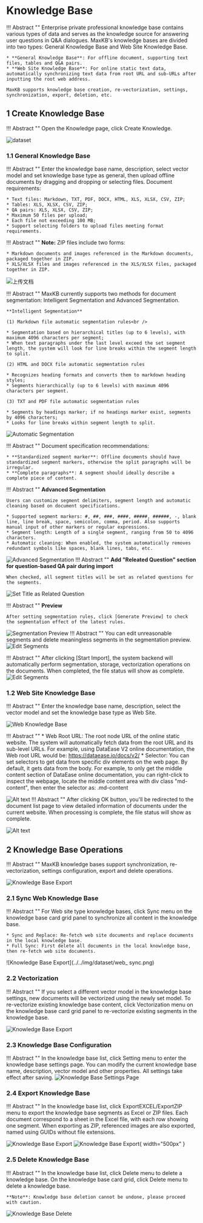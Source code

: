 # Knowledge Base

!!! Abstract ""
    Enterprise private professional knowledge base contains various types of data and serves as the knowledge source for answering user questions in Q&A dialogues. MaxKB's knowledge bases are divided into two types: General Knowledge Base and Web Site Knowledge Base.

    * **General Knowledge Base**: For offline document, supporting text files, tables and Q&A pairs.
    * **Web Site Knowledge Base**: For online static text data, automatically synchronizing text data from root URL and sub-URLs after inputting the root web address.
    
    MaxKB supports knowledge base creation, re-vectorization, settings, synchronization, export, deletion, etc.

## 1 Create Knowledge Base

!!! Abstract ""
    Open the Knowledge  page, click Create Knowledge.
    
![dataset](../../img/dataset/create.jpg)

### 1.1 General Knowledge Base

!!! Abstract ""
    Enter the knowledge base name, description, select vector model and set knowledge base type as general, then upload offline documents by dragging and dropping or selecting files.
    Document  requirements:

    * Text files: Markdown, TXT, PDF, DOCX, HTML, XLS, XLSX, CSV, ZIP;
    * Tables: XLS, XLSX, CSV, ZIP;
    * QA pairs: XLS, XLSX, CSV, ZIP;
    * Maximum 50 files per upload;
    * Each file not exceeding 100 MB;
    * Support selecting folders to upload files meeting format requirements.
        
!!! Abstract ""
    **Note:** ZIP files include two forms:

    * Markdown documents and images referenced in the Markdown documents, packaged together in ZIP.
    * XLS/XLSX files and images referenced in the XLS/XLSX files, packaged together in ZIP.

![上传文档](../../img/dataset/create_offline_dataset.png)

    
!!! Abstract ""
    MaxKB currently supports two methods for document segmentation: Intelligent Segmentation and Advanced Segmentation.

    **Intelligent Segmentation**

    (1) Markdown file automatic segmentation rules<br />

    * Segmentation based on hierarchical titles (up to 6 levels), with maximum 4096 characters per segment;   
    * When text paragraphs under the last level exceed the set segment length, the system will look for line breaks within the segment length to split.

    (2) HTML and DOCX file automatic segmentation rules

    * Recognizes heading formats and converts them to markdown heading styles;
    * Segments hierarchically (up to 6 levels) with maximum 4096 characters per segment.

    (3) TXT and PDF file automatic segmentation rules

    * Segments by headings marker; if no headings marker exist, segments by 4096 characters;
    * Looks for line breaks within segment length to split.

![Automatic Segmentation](<../../img/dataset/automatic_paragraphing.png>)

!!! Abstract ""
    Document specification recommendations:    

    * **Standardized segment marker**: Offline documents should have standardized segment markers, otherwise the split paragraphs will be irregular.   
    * **Complete paragraphs**: A segment should ideally describe a complete piece of content.

!!! Abstract ""
    **Advanced Segmentation**   

    Users can customize segment delimiters, segment length and automatic cleaning based on document specifications.

    * Supported segment markers: #, ##, ###, ####, #####, ######, -, blank line, line break, space, semicolon, comma, period. Also supports manual input of other markers or regular expressions.   
    * Segment length: Length of a single segment, ranging from 50 to 4096 characters.   
    * Automatic cleaning: When enabled, the system automatically removes redundant symbols like spaces, blank lines, tabs, etc.      

![Advanced Segmentation](<../../img/dataset/advanced_segmentation.png>)
!!! Abstract ""
    **Add "Releated Question" section for question-based QA pair during import**   

    When checked, all segment titles will be set as related questions for the segments.
![Set Title as Related Question](../../img/dataset/titel_set_question.png)

!!! Abstract ""
    **Preview**   

    After setting segmentation rules, click [Generate Preview] to check the segmentation effect of the latest rules.
![Segmentation Preview](<../../img/dataset/preview_segmentation.png>)
!!! Abstract ""
    You can edit unreasonable segments and delete meaningless segments in the segmentation preview.
![Edit Segments](../../img/dataset/view_edit.png)

   
!!! Abstract ""
    After clicking [Start Import], the system backend will automatically perform segmentation, storage, vectorization operations on the documents. When completed, the file status will show as complete.
![Edit Segments](../../img/dataset/processing.png)


### 1.2 Web Site Knowledge Base

!!! Abstract ""
    Enter the knowledge base name, description, select the vector model and set the knowledge base type as Web Site.

![Web Knowledge Base](../../img/dataset/web_dataset.png)

!!! Abstract ""
    * Web Root URL: The root node URL of the online static website. The system will automatically fetch data from the root URL and its sub-level URLs. For example, using DataEase V2 online documentation, the Web root URL would be: https://dataease.io/docs/v2/
    * Selector: You can set selectors to get data from specific div elements on the web page. By default, it gets data from the body. For example, to only get the middle content section of DataEase online documentation, you can right-click to inspect the webpage, locate the middle content area with div class "md-content", then enter the selector as: .md-content

![Alt text](../../img/dataset/DataEase_doc.png)
!!! Abstract ""
    After clicking OK button, you'll be redirected to the document list page to view detailed information of documents under the current website. When processing is complete, the file status will show as complete.

![Alt text](../../img/dataset/web_doc.png)

## 2 Knowledge Base Operations

!!! Abstract ""
    MaxKB knowledge bases support synchronization, re-vectorization, settings configuration, export and delete operations.

![Knowledge Base Export](../../img/dataset/dataset_actions.png)

### 2.1 Sync Web Knowledge Base

!!! Abstract ""
    For Web site type knowledge bases, click Sync menu on the knowledge base card grid panel to synchronize all content in the knowledge base.

    * Sync and Replace: Re-fetch web site documents and replace documents in the local knowledge base.
    * Full Sync: First delete all documents in the local knowledge base, then re-fetch web site documents.
![Knowledge Base Export](../../img/dataset/web_ sync.png)

### 2.2 Vectorization

!!! Abstract ""
    If you select a different vector model in the knowledge base settings, new documents will be vectorized using the newly set model. To re-vectorize existing knowledge base content, click Vectorization menu on the knowledge base card grid panel to re-vectorize existing segments in the knowledge base.

![Knowledge Base Export](../../img/dataset/dataset_embedding.png)

### 2.3 Knowledge Base Configuration

!!! Abstract ""
    In the knowledge base list, click Setting menu to enter the knowledge base settings page. You can modify the current knowledge base name, description, vector model and other properties. All settings take effect after saving.
![Knowledge Base Settings Page](../../img/dataset/dataset_setting.png)

### 2.4 Export Knowledge Base

!!! Abstract ""
    In the knowledge base list, click  ExportEXCEL/ExportZIP menu to export the knowledge base segments as Excel or ZIP files.
    Each document correspond to a sheet in the Excel file, with each row showing one segment. When exporting as ZIP, referenced images are also exported, named using GUIDs without file extensions.

![Knowledge Base Export](../../img/dataset/dataset_export.png)
![Knowledge Base Export](../../img/dataset/dataset_zip.png){ width="500px" }

### 2.5 Delete Knowledge Base

!!! Abstract ""
    In the knowledge base list, click Delete menu to delete a knowledge base.
    On the knowledge base card grid, click Delete menu to delete a knowledge base.

    **Note**: Knowledge base deletion cannot be undone, please proceed with caution.
![Knowledge Base Delete](../../img/dataset/dataset_del.png)

